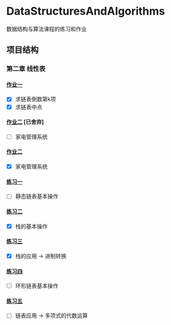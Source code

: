 # DataStructuresAndAlgorithms

数据结构与算法课程的练习和作业

## 项目结构

### 第二章 线性表

#### [作业一](./Chapter-2-LinearList-Homework-1)

- [x] 求链表倒数第k项
- [x] 求链表中点

#### [作业二](./Chapter-2-LinearList-Homework-2) [已舍弃]

- [ ] 家电管理系统

#### [作业二](./Chapter-2-LinearList-Homework-2-CSharp)

- [x] 家电管理系统

#### [练习一](./Chapter-2-LinearList-Practice-1)

- [ ] 静态链表基本操作

#### [练习二](./Chapter-2-LinearList-Practice-2)

- [x] 栈的基本操作

#### [练习三](./Chapter-2-LinearList-Practice-3)

- [x] 栈的应用 -> 进制转换

#### [练习四](./Chapter-2-LinearList-Practice-4)

- [ ] 环形链表基本操作

#### [练习五](./Chapter-2-LinearList-Practice-5)

- [ ] 链表应用 -> 多项式的代数运算
